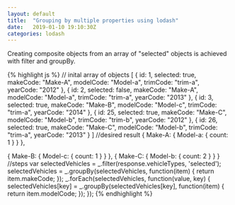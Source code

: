 ```yaml
---
layout: default
title:  "Grouping by multiple properties using lodash"
date:   2019-01-10 19:10:30Z
categories: lodash
---
```

Creating composite objects from an array of "selected" objects is achieved with filter and groupBy.

{% highlight js %}
// inital array of objects
[
  {
      id: 1,
      selected: true,
      makeCode: "Make-A",
      modelCode: "Model-a",
      trimCode: "trim-a",
      yearCode: "2012"
  },
  {
      id: 2,
      selected: false,
      makeCode: "Make-A",
      modelCode: "Model-a",
      trimCode: "trim-a",
      yearCode: "2013"
  },
  {
      id: 3,
      selected: true,
      makeCode: "Make-B",
      modelCode: "Model-c",
      trimCode: "trim-a",
      yearCode: "2014"
  },
  {
      id: 25,
      selected: true,
      makeCode: "Make-C",
      modelCode: "Model-b",
      trimCode: "trim-b",
      yearCode: "2012"
  },
  {
      id: 26,
      selected: true,
      makeCode: "Make-C",
      modelCode: "Model-b",
      trimCode: "trim-a",
      yearCode: "2013"
  }
]
//desired result
{
    Make-A: {
        Model-a: {
            count: 1
        }
    }
},

{
    Make-B: {
        Model-c: {
            count: 1
        }
    }
},
{
    Make-C: {
        Model-b: {
            count: 2
        }
    }
}
//steps
var selectedVehicles = _.filter(response.vehicleTypes, 'selected');
selectedVehicles = _.groupBy(selectedVehicles, function(item) {
  return item.makeCode;
});
_.forEach(selectedVehicles, function(value, key) {
  selectedVehicles[key] = _.groupBy(selectedVehicles[key], function(item) {
    return item.modelCode;
  });
});
{% endhighlight %}
